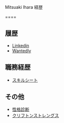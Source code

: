 Mitsuaki Ihara 経歴

====

## 履歴

* [Linkedin](https://www.linkedin.com/in/mitsuaki1229/)
* [Wantedly](https://www.wantedly.com/users/17802678)

## 職務経歴

* [スキルシート](./Documents/SkillSheet.md)

## その他

* [性格診断](./Documents/Assessment/Personality.md)
* [クリフトンストレングス](./Documents/Assessment/clifton_strengths.md)
